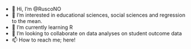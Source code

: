 - 👋 Hi, I’m @RuscoNO
- 👀 I’m interested in educational sciences, social sciences and regression to the mean.
- 🌱 I’m currently learning R
- 💞️ I’m looking to collaborate on data analyses on student outcome data
- 📫 How to reach me; here!

<!---
RuscoNO/RuscoNO is a ✨ special ✨ repository because its `README.md` (this file) appears on your GitHub profile.
You can click the Preview link to take a look at your changes.
--->
